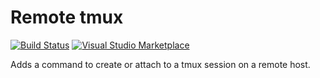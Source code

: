# Remote tmux

[![Build Status](https://dev.azure.com/kennydo/vscode-remote-tmux/_apis/build/status/kennydo.vscode-remote-tmux?branchName=master)](https://dev.azure.com/kennydo/vscode-remote-tmux/_build/latest?definitionId=1&branchName=master)
[![Visual Studio Marketplace](https://vsmarketplacebadge.apphb.com/version/KennyDo.remote-tmux.svg)](https://marketplace.visualstudio.com/items?itemName=KennyDo.remote-tmux)

Adds a command to create or attach to a tmux session on a remote host.
